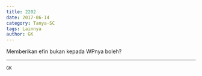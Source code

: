 ```yaml
---
title: 2202
date: 2017-06-14
category: Tanya-SC
tags: Lainnya
author: GK
---
```


Memberikan efin bukan kepada WPnya boleh?

---



`GK`
